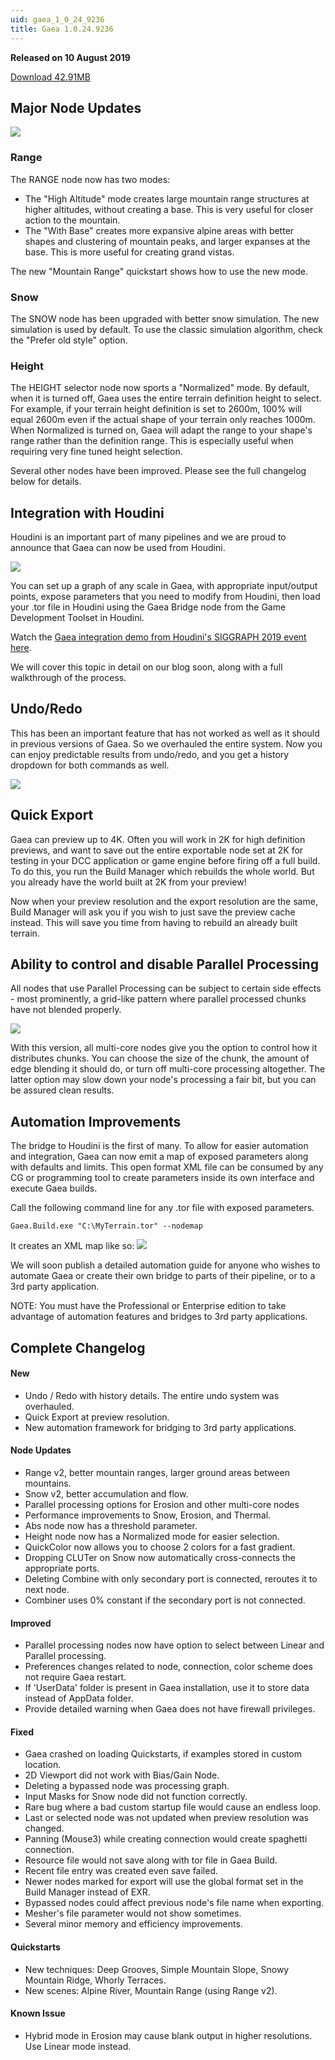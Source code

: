 ```yaml
---
uid: gaea_1_0_24_9236
title: Gaea 1.0.24.9236
---
```



**Released on 10 August 2019**

<a href="http://viridian.quadspinner.com/gaea/Gaea-1.0.24.exe">Download 42.91MB</a> <br>


<div class="release-note">

## Major Node Updates

![](http://malachite.blob.core.windows.net/gaea/changelog/1_0_24/range.jpg)

### Range

The RANGE node now has two modes:
- The "High Altitude" mode creates large mountain range structures at higher altitudes, without creating a base. This is very useful for closer action to the mountain.
- The "With Base" creates more expansive alpine areas with better shapes and clustering of mountain peaks, and larger expanses at the base. This is more useful for creating grand vistas.

The new "Mountain Range" quickstart shows how to use the new mode.

### Snow

The SNOW node has been upgraded with better snow simulation. The new simulation is used by default. To use the classic simulation algorithm, check the "Prefer old style" option.

### Height

The HEIGHT selector node now sports a "Normalized" mode. By default, when it is turned off, Gaea uses the entire terrain definition height to select. For example, if your terrain height definition is set to 2600m, 100% will equal 2600m even if the actual shape of your terrain only reaches 1000m. When Normalized is turned on, Gaea will adapt the range to your shape's range rather than the definition range. This is especially useful when requiring very fine tuned height selection.

Several other nodes have been improved. Please see the full changelog below for details.

## Integration with Houdini

Houdini is an important part of many pipelines and we are proud to announce that Gaea can now be used from Houdini.

![](http://malachite.blob.core.windows.net/gaea/changelog/1_0_24/houdini.jpg)

You can set up a graph of any scale in Gaea, with appropriate input/output points, expose parameters that you need to modify from Houdini, then load your .tor file in Houdini using the Gaea Bridge node from the Game Development Toolset in Houdini.

Watch the [Gaea integration demo from Houdini's SIGGRAPH 2019 event here](https://www.youtube.com/watch?v=7X-r_XarMLI&t=1221).

We will cover this topic in detail on our blog soon, along with a full walkthrough of the process.

## Undo/Redo

This has been an important feature that has not worked as well as it should in previous versions of Gaea. So we overhauled the entire system. Now you can enjoy predictable results from undo/redo, and you get a history dropdown for both commands as well.

![](http://malachite.blob.core.windows.net/gaea/changelog/1_0_24/undo.png)


## Quick Export

Gaea can preview up to 4K. Often you will work in 2K for high definition previews, and want to save out the entire exportable node set at 2K for testing in your DCC application or game engine before firing off a full build. To do this, you run the Build Manager which rebuilds the whole world. But you already have the world built at 2K from your preview!

Now when your preview resolution and the export resolution are the same, Build Manager will ask you if you wish to just save the preview cache instead. This will save you time from having to rebuild an already built terrain.

## Ability to control and disable Parallel Processing

All nodes that use Parallel Processing can be subject to certain side effects - most prominently, a grid-like pattern where parallel processed chunks have not blended properly.

![](http://malachite.blob.core.windows.net/gaea/changelog/1_0_24/parallel.png)

With this version, all multi-core nodes give you the option to control how it distributes chunks. You can choose the size of the chunk, the amount of edge blending it should do, or turn off multi-core processing altogether. The latter option may slow down your node's processing a fair bit, but you can be assured clean results.

## Automation Improvements

The bridge to Houdini is the first of many. To allow for easier automation and integration, Gaea can now emit a map of exposed parameters along with defaults and limits. This open format XML file can be consumed by any CG or programming tool to create parameters inside its own interface and execute Gaea builds.

Call the following command line for any .tor file with exposed parameters.
```
Gaea.Build.exe "C:\MyTerrain.tor" --nodemap
```

It creates an XML map like so:
![](http://malachite.blob.core.windows.net/gaea/changelog/1_0_24/commandline.png)

We will soon publish a detailed automation guide for anyone who wishes to automate Gaea or create their own bridge to parts of their pipeline, or to a 3rd party application.

NOTE: You must have the Professional or Enterprise edition to take advantage of automation features and bridges to 3rd party applications.

## Complete Changelog

#### New
- Undo / Redo with history details. The entire undo system was overhauled.
- Quick Export at preview resolution.
- New automation framework for bridging to 3rd party applications.

#### Node Updates
- Range v2, better mountain ranges, larger ground areas between mountains.
- Snow v2, better accumulation and flow.
- Parallel processing options for Erosion and other multi-core nodes
- Performance improvements to Snow, Erosion, and Thermal.
- Abs node now has a threshold parameter.
- Height node now has a Normalized mode for easier selection.
- QuickColor now allows you to choose 2 colors for a fast gradient.
- Dropping CLUTer on Snow now automatically cross-connects the appropriate ports.
- Deleting Combine with only secondary port is connected, reroutes it to next node.
- Combiner uses 0% constant if the secondary port is not connected.

#### Improved
- Parallel processing nodes now have option to select between Linear and Parallel processing.
- Preferences changes related to node, connection, color scheme does not require Gaea restart.
- If 'UserData' folder is present in Gaea installation, use it to store data instead of AppData folder.
- Provide detailed warning when Gaea does not have firewall privileges.

#### Fixed
- Gaea crashed on loading Quickstarts, if examples stored in custom location.
- 2D Viewport did not work with Bias/Gain Node.
- Deleting a bypassed node was processing graph.
- Input Masks for Snow node did not function correctly.
- Rare bug where a bad custom startup file would cause an endless loop.
- Last or selected node was not updated when preview resolution was changed.
- Panning (Mouse3) while creating connection would create spaghetti connection. 
- Resource file would not save along with tor file in Gaea Build.
- Recent file entry was created even save failed.
- Newer nodes marked for export will use the global format set in the Build Manager instead of EXR.
- Bypassed nodes could affect previous node's file name when exporting.
- Mesher's file parameter would not show sometimes.
- Several minor memory and efficiency improvements.

#### Quickstarts

- New techniques: Deep Grooves, Simple Mountain Slope, Snowy Mountain Ridge, Whorly Terraces.
- New scenes: Alpine River, Mountain Range (using Range v2).

#### Known Issue
- Hybrid mode in Erosion may cause blank output in higher resolutions. Use Linear mode instead.
</div>
